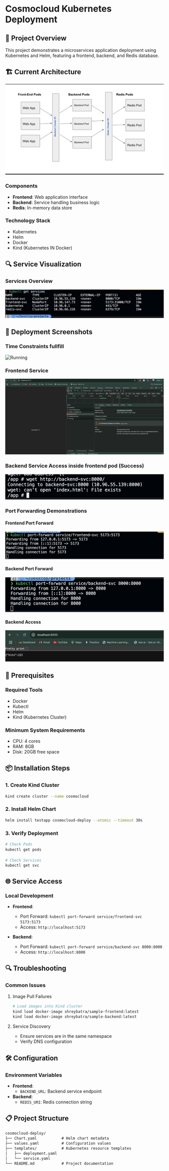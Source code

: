 # Cosmocloud Kubernetes Deployment

## 📌 Project Overview

This project demonstrates a microservices application deployment using Kubernetes and Helm, featuring a frontend, backend, and Redis database.

## 🏗️ Current Architecture

![Current Architecture](current-architecture.png)

### Components
- **Frontend**: Web application interface
- **Backend**: Service handling business logic
- **Redis**: In-memory data store

### Technology Stack
- Kubernetes
- Helm
- Docker
- Kind (Kubernetes IN Docker)

## 🔍 Service Visualization

### Services Overview
![Services List](services-list.png)

## 🚀 Deployment Screenshots

### Time Constraints fullfill
![Running](runnnig.png)

### Frontend Service
![Frontend Service](frontend.png)

### Backend Service Access inside frontend pod (Success)
![Backend Service Access ](backend-svc-can-access.png)

### Port Forwarding Demonstrations
#### Frontend Port Forward
![Frontend Port Forward](frontend-portforward.png)

#### Backend Port Forward
![Backend Port Forward](backend-port-forward.png)

#### Backend Access
![Backend Access](backend-access.png)

## 🔧 Prerequisites

### Required Tools
- Docker
- Kubectl
- Helm
- Kind (Kubernetes Cluster)

### Minimum System Requirements
- CPU: 4 cores
- RAM: 8GB
- Disk: 20GB free space

## 📦 Installation Steps

### 1. Create Kind Cluster
```bash
kind create cluster --name cosmocloud
```

### 2. Install Helm Chart
```bash
helm install testapp cosmocloud-deploy --atomic --timeout 30s
```

### 3. Verify Deployment
```bash
# Check Pods
kubectl get pods

# Check Services
kubectl get svc
```

## 🌐 Service Access

### Local Development
- **Frontend**: 
  - Port Forward: `kubectl port-forward service/frontend-svc 5173:5173`
  - Access: `http://localhost:5173`

- **Backend**: 
  - Port Forward: `kubectl port-forward service/backend-svc 8000:8000`
  - Access: `http://localhost:8000`

## 🔍 Troubleshooting

### Common Issues
1. Image Pull Failures
   ```bash
   # Load images into Kind cluster
   kind load docker-image shreybatra/sample-frontend:latest
   kind load docker-image shreybatra/sample-backend:latest
   ```

2. Service Discovery
   - Ensure services are in the same namespace
   - Verify DNS configuration

## 🛠 Configuration

### Environment Variables
- **Frontend**:
  - `BACKEND_URL`: Backend service endpoint
- **Backend**:
  - `REDIS_URI`: Redis connection string

## 📋 Project Structure
```
cosmocloud-deploy/
├── Chart.yaml           # Helm chart metadata
├── values.yaml          # Configuration values
├── templates/           # Kubernetes resource templates
│   ├── deployment.yaml
│   └── service.yaml
└── README.md            # Project documentation
```

